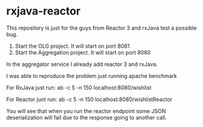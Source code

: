 # rxjava-reactor
This repository is just for the guys from Reactor 3 and rxJava test a possible bug.

1. Start the OLG project. It will start on port 8081
2. Start the Aggregation project. It will start on port 8080

In the aggregator service I already add reactor 3 and rxJava.

I was able to reproduce the problem just running apache benchmark

For RxJava just run:
ab -c 5 -n 150 localhost:8080/wishlist

For Reactor junt run:
ab -c 5 -n 150 localhost:8080/wishlistReactor

You will see that when you run the reactor endpoint some JSON deserialization will fail due to the response going to another call. 

